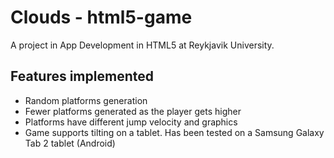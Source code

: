 Clouds - html5-game
===================

A project in App Development in HTML5 at Reykjavik University.

Features implemented
--------------------
- Random platforms generation
- Fewer platforms generated as the player gets higher
- Platforms have different jump velocity and graphics
- Game supports tilting on a tablet. Has been tested on a Samsung Galaxy Tab 2 tablet (Android) 




